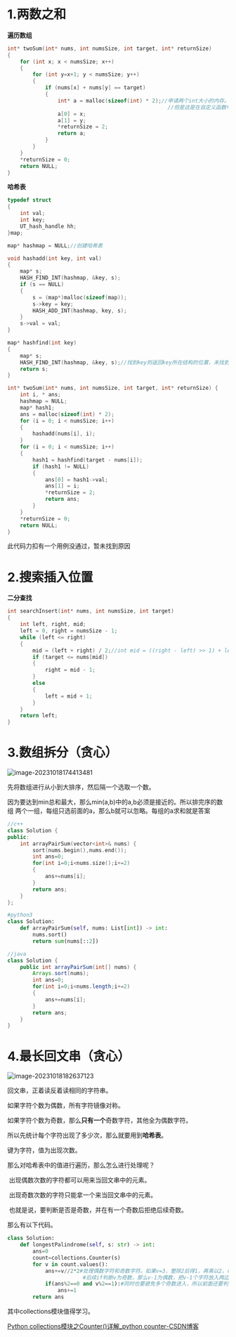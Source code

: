 # 1.两数之和

**遍历数组**

```c
int* twoSum(int* nums, int numsSize, int target, int* returnSize)
{
	for (int x; x < numsSize; x++)
	{
		for (int y=x+1; y < numsSize; y++)
		{
			if (nums[x] + nums[y] == target)
			{
				int* a = malloc(sizeof(int) * 2);//申请两个int大小的内存。这条语句等价于 int a[2];
                                                   //但是这是在自定义函数中，如果用int a[2]，内存则会从栈中获取，会警告                                                     // 这条语句就是从堆里获取，不会给警告
				a[0] = x;
				a[1] = y;
				*returnSize = 2;
				return a;
			}
		}
	}
	*returnSize = 0;
	return NULL;
}
```

**哈希表**

```c
typedef struct
{
    int val;
    int key;
    UT_hash_handle hh;
}map;

map* hashmap = NULL;//创建哈希表

void hashadd(int key, int val)
{
    map* s;
    HASH_FIND_INT(hashmap, &key, s);
    if (s == NULL)
    {
        s = (map*)malloc(sizeof(map));
        s->key = key;
        HASH_ADD_INT(hashmap, key, s);
    }
    s->val = val;
}

map* hashfind(int key)
{
    map* s;
    HASH_FIND_INT(hashmap, &key, s);//找到key则返回key所在结构的位置，未找到则范围NULL，s则是返回赋值的参数。
    return s;
}

int* twoSum(int* nums, int numsSize, int target, int* returnSize) {
    int i, * ans;
    hashmap = NULL;
    map* hash1;
    ans = malloc(sizeof(int) * 2);
    for (i = 0; i < numsSize; i++)
    {
        hashadd(nums[i], i);
    }
    for (i = 0; i < numsSize; i++)
    {
        hash1 = hashfind(target - nums[i]);
        if (hash1 != NULL)
        {
            ans[0] = hash1->val;
            ans[1] = i;
            *returnSize = 2;
            return ans;
        }
    }
    *returnSize = 0;
    return NULL;
}
```

此代码力扣有一个用例没通过，暂未找到原因

# 2.搜索插入位置

**二分查找**

```c
int searchInsert(int* nums, int numsSize, int target)
{
    int left, right, mid;
    left = 0, right = numsSize - 1;
    while (left <= right)
    {
        mid = (left + right) / 2;//int mid = ((right - left) >> 1) + left;两者等价，位运算更快
        if (target <= nums[mid])
        {
            right = mid - 1;
        }
        else
        {
            left = mid + 1;
        }
    }
    return left;
}
```

# 3.数组拆分（贪心）

![image-20231018174413481](https://tuchuang1-1.oss-cn-beijing.aliyuncs.com/D:/picgo/image-20231018174413481.png)

先将数组进行从小到大排序，然后隔一个选取一个数。

因为要达到min总和最大，那么min(a,b)中的a,b必须是接近的。所以排完序的数组 两个一组，每组只选前面的a，那么b就可以忽略。每组的a求和就是答案

```c++
//c++
class Solution {
public:
    int arrayPairSum(vector<int>& nums) {
        sort(nums.begin(),nums.end());
        int ans=0;
        for(int i=0;i<nums.size();i+=2)
        {
            ans+=nums[i];
        }
        return ans;
    }
};
```

```python
#python3
class Solution:
    def arrayPairSum(self, nums: List[int]) -> int:
        nums.sort()
        return sum(nums[::2])
```

```java
//java
class Solution {
    public int arrayPairSum(int[] nums) {
        Arrays.sort(nums);
        int ans=0;
        for(int i=0;i<nums.length;i+=2)
        {
            ans+=nums[i];
        }
        return ans;
    }
}
```

# 4.最长回文串（贪心）

![image-20231018182637123](https://tuchuang1-1.oss-cn-beijing.aliyuncs.com/D:/picgo/image-20231018182637123.png)

回文串，正着读反着读相同的字符串。

如果字符个数为偶数，所有字符镜像对称。

如果字符个数为奇数，那么**只有一个**奇数字符，其他全为偶数字符。

所以先统计每个字符出现了多少次，那么就要用到**哈希表**。

键为字符，值为出现次数。

那么对哈希表中的值进行遍历，那么怎么进行处理呢？

​		出现偶数次数的字符都可以用来当回文串中的元素。

​		出现奇数次数的字符只能拿一个来当回文串中的元素。

​				也就是说，要判断是否是奇数，并在有一个奇数后拒绝后续奇数。

那么有以下代码。

```python
class Solution:
    def longestPalindrome(self, s: str) -> int:
        ans=0
        count=collections.Counter(s)
        for v in count.values():
            ans+=v//2*2#处理偶数字符和奇数字符。如果v=3，整除2后得1，再乘以2，得2，那么就有两个可以放进回文串两边
            			#后续if判断v为奇数，那么v-1为偶数，把v-1个字符放入两边(ans统计了)，剩下1个放中间，即							ans+=1
            if(ans%2==0 and v%2==1):#同时也要避免多个奇数进入，所以前面还要判断ans是否为偶数，是则ans中还未统计进出现次数为奇数的字符，否那么ans已经统计了一个出现次数为奇数的字符，就不进行ans+=1了。
                ans+=1
        return ans
```

其中collections模块值得学习。

[Python collections模块之Counter()详解_python counter-CSDN博客](https://blog.csdn.net/chl183/article/details/106956807)
